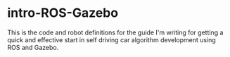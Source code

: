 # intro-ROS-Gazebo
This is the code and robot definitions for the guide I'm writing for getting a quick and effective start in self driving car algorithm development using ROS and Gazebo. 
